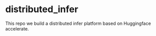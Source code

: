 # distributed_infer

This repo we build a distributed infer platform based on Huggingface accelerate.
